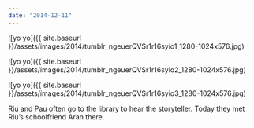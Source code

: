 ```yaml
---
date: "2014-12-11"
---
```


![yo yo]({{ site.baseurl }}/assets/images/2014/tumblr_ngeuerQVSr1r16syio1_1280-1024x576.jpg)

![yo yo]({{ site.baseurl }}/assets/images/2014/tumblr_ngeuerQVSr1r16syio2_1280-1024x576.jpg)

![yo yo]({{ site.baseurl }}/assets/images/2014/tumblr_ngeuerQVSr1r16syio3_1280-1024x576.jpg)

Riu and Pau often go to the library to hear the storyteller. Today they met Riu’s schoolfriend Aran there.
